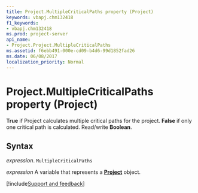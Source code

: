 ```yaml
---
title: Project.MultipleCriticalPaths property (Project)
keywords: vbapj.chm132418
f1_keywords:
- vbapj.chm132418
ms.prod: project-server
api_name:
- Project.Project.MultipleCriticalPaths
ms.assetid: f6ebb491-000e-cd09-b4d6-99d1852fad26
ms.date: 06/08/2017
localization_priority: Normal
---
```



# Project.MultipleCriticalPaths property (Project)

 **True** if Project calculates multiple critical paths for the project. **False** if only one critical path is calculated. Read/write **Boolean**.


## Syntax

_expression_. `MultipleCriticalPaths`

_expression_ A variable that represents a **[Project](project.project.md)** object.

[!include[Support and feedback](~/includes/feedback-boilerplate.md)]